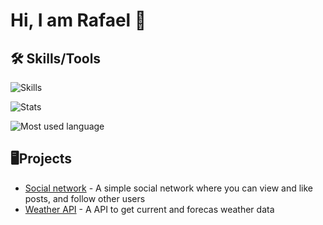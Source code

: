 <!--
**rafaelrodrigues-dev/rafaelrodrigues-dev** is a ✨ _special_ ✨ repository because its `README.md` (this file) appears on your GitHub profile.

Here are some ideas to get you started:

- 🔭 I’m currently working on ...
- 🌱 I’m currently learning ...
- 👯 I’m looking to collaborate on ...
- 🤔 I’m looking for help with ...
- 💬 Ask me about ...
- 📫 How to reach me: ...
- 😄 Pronouns: ...
- ⚡ Fun fact: ...
-->
# Hi, I am Rafael 👋
## 🛠️ Skills/Tools
![Skills](https://skillicons.dev/icons?i=python,postgres,docker,django,vscode,git,github&theme=light)

![Stats](https://github-readme-stats.vercel.app/api?username=rafaelrodrigues-dev&show_icons=true&theme=dracula)

![Most used language](https://github-readme-stats.vercel.app/api/top-langs/?username=rafaelrodrigues-dev&layout=compact&theme=dracula)

## 🖥️Projects
- [Social network](https://github.com/rafaelrodrigues-dev/social-network) - A simple social network where you can view and like posts, and follow other users
- [Weather API](https://github.com/rafaelrodrigues-dev/weather-api) - A API to get current and forecas weather data
